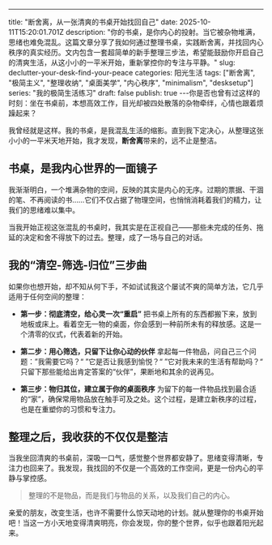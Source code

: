 ---
title: "断舍离，从一张清爽的书桌开始找回自己"
date: 2025-10-11T15:20:01.701Z
description: "你的书桌，是你内心的投射。当它被杂物堆满，思绪也难免混乱。这篇文章分享了我如何通过整理书桌，实践断舍离，并找回内心秩序的真实经历。文内包含一套超简单的新手整理三步法，希望能鼓励你开启自己的清爽生活，从这小小的一平米开始，重新掌控你的专注与平静。"
slug: declutter-your-desk-find-your-peace
categories: 阳光生活
tags: ["断舍离", "极简主义", "整理收纳", "桌面美学", "内心秩序", "minimalism", "desksetup"]
series: "我的极简生活练习"
draft: false
publish: true
---你是否也曾有过这样的时刻：坐在书桌前，本想高效工作，目光却被四处散落的杂物牵绊，心情也跟着烦躁起来？

我曾经就是这样。我的书桌，是我混乱生活的缩影。直到我下定决心，从整理这张小小的一平米天地开始，我才发现，**断舍离**带来的，远不止是整洁。

## 书桌，是我内心世界的一面镜子

我渐渐明白，一个堆满杂物的空间，反映的其实是内心的无序。过期的票据、干涸的笔、不再阅读的书……它们不仅占据了物理空间，也悄悄消耗着我们的精力，让我们的思绪难以集中。

当我开始正视这张混乱的书桌时，我其实是在正视自己——那些未完成的任务、拖延的决定和舍不得放下的过去。整理，成了一场与自己的对话。

## 我的“清空-筛选-归位”三步曲

如果你也想开始，却不知从何下手，不如试试我这个屡试不爽的简单方法，它几乎适用于任何空间的整理：

- **第一步：彻底清空，给心灵一次“重启”**
  把书桌上所有的东西都搬下来，放到地板或床上。看着空无一物的桌面，你会感到一种前所未有的释放感。这是一个清零的仪式，代表着新的开始。

- **第二步：用心筛选，只留下让你心动的伙伴**
  拿起每一件物品，问自己三个问题：”我需要它吗？“ ”它是否让我感到愉悦？“ ”它对我未来的生活有帮助吗？“ 只留下那些能给出肯定答案的“伙伴”，果断地和其余的说再见。

- **第三步：物归其位，建立属于你的桌面秩序**
  为留下的每一件物品找到最合适的“家”，确保常用物品放在触手可及之处。这个过程，是建立新秩序的过程，也是在重塑你的习惯和专注力。

## 整理之后，我收获的不仅仅是整洁

当我坐回清爽的书桌前，深吸一口气，感觉整个世界都安静了。思绪变得清晰，专注力也回来了。我发现，我找回的不仅是一个高效的工作空间，更是一份内心的平静与掌控感。

> 整理的不是物品，而是我们与物品的关系，以及我们自己的内心。

亲爱的朋友，改变生活，也许不需要什么惊天动地的计划。就从整理你的书桌开始吧！当这一方小天地变得清爽明亮，你会发现，你的整个世界，似乎也跟着阳光起来。
